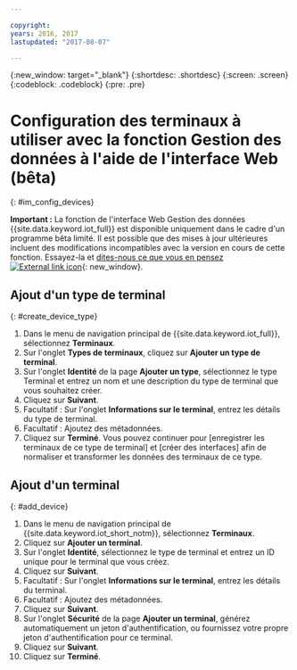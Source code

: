 ```yaml
---

copyright:
years: 2016, 2017
lastupdated: "2017-08-07"

---
```


{:new_window: target="\_blank"}
{:shortdesc: .shortdesc}
{:screen: .screen}
{:codeblock: .codeblock}
{:pre: .pre}


# Configuration des terminaux à utiliser avec la fonction Gestion des données à l'aide de l'interface Web (bêta)
{: #im_config_devices}

**Important :** La fonction de l'interface Web Gestion des données {{site.data.keyword.iot_full}} est disponible uniquement dans le cadre d'un programme bêta limité. Il est possible que des mises à jour ultérieures incluent des modifications incompatibles avec la version en cours de cette fonction. Essayez-la et [dites-nous ce que vous en pensez![External link icon](../../../icons/launch-glyph.svg)](https://developer.ibm.com/answers/smart-spaces/17/internet-of-things.html){: new_window}.


## Ajout d'un type de terminal
{: #create_device_type}
1. Dans le menu de navigation principal de {{site.data.keyword.iot_full}}, sélectionnez **Terminaux**.
2. Sur l'onglet **Types de terminaux**, cliquez sur **Ajouter un type de terminal**.
3. Sur l'onglet **Identité** de la page **Ajouter un type**, sélectionnez le type Terminal et entrez un nom et une description du type de terminal que vous souhaitez créer.
4. Cliquez sur **Suivant**.
5. Facultatif : Sur l'onglet **Informations sur le terminal**, entrez les détails du type de terminal.
6. Facultatif : Ajoutez des métadonnées. 
7. Cliquez sur **Terminé**.
Vous pouvez continuer pour [enregistrer les terminaux de ce type de terminal] et [créer des interfaces] afin de normaliser et transformer les données des terminaux de ce type.

## Ajout d'un terminal
{: #add_device}
1. Dans le menu de navigation principal de {{site.data.keyword.iot_short_notm}}, sélectionnez **Terminaux**.
2. Cliquez sur **Ajouter un terminal**.
3. Sur l'onglet **Identité**, sélectionnez le type de terminal et entrez un ID unique pour le terminal que vous créez.
4. Cliquez sur **Suivant**.
5. Facultatif : Sur l'onglet **Informations sur le terminal**, entrez les détails du terminal.
6. Facultatif : Ajoutez des métadonnées. 
7. Cliquez sur **Suivant**.
8. Sur l'onglet **Sécurité** de la page **Ajouter un terminal**, générez automatiquement un jeton d'authentification, ou fournissez votre propre jeton d'authentification pour ce terminal. 
9. Cliquez sur **Suivant**.
10. Cliquez sur **Terminé**.

